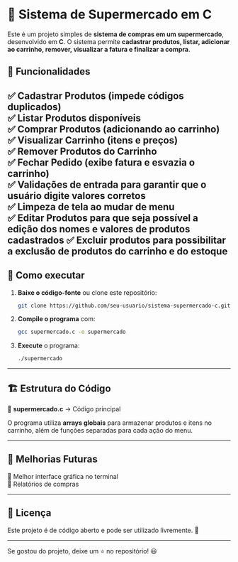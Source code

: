 
# 🛒 Sistema de Supermercado em C  

Este é um projeto simples de **sistema de compras em um supermercado**, desenvolvido em **C**. O sistema permite **cadastrar produtos, listar, adicionar ao carrinho, remover, visualizar a fatura e finalizar a compra**.  

## 📌 Funcionalidades  

✅ **Cadastrar Produtos** (impede códigos duplicados)  
✅ **Listar Produtos** disponíveis  
✅ **Comprar Produtos** (adicionando ao carrinho)  
✅ **Visualizar Carrinho** (itens e preços)  
✅ **Remover Produtos do Carrinho**  
✅ **Fechar Pedido** (exibe fatura e esvazia o carrinho)  
✅ **Validações de entrada** para garantir que o usuário digite valores corretos  
✅ **Limpeza de tela** ao mudar de menu  
✅ **Editar Produtos** para que seja possível a edição dos nomes e valores de produtos cadastrados
✅ **Excluir produtos** para possibilitar a exclusão de produtos do carrinho e do estoque
---

## 🚀 Como executar  

1. **Baixe o código-fonte** ou clone este repositório:  
   ```bash
   git clone https://github.com/seu-usuario/sistema-supermercado-c.git
   ```
2. **Compile o programa** com:  
   ```bash
   gcc supermercado.c -o supermercado
   ```
3. **Execute** o programa:  
   ```bash
   ./supermercado
   ```

---

## 🏗 Estrutura do Código  

📂 **supermercado.c** → Código principal  

O programa utiliza **arrays globais** para armazenar produtos e itens no carrinho, além de funções separadas para cada ação do menu.  

---

## 🔧 Melhorias Futuras  

🔹 Melhor interface gráfica no terminal  
🔹 Relatórios de compras  

---

## 📜 Licença  

Este projeto é de código aberto e pode ser utilizado livremente. 🚀  

---

Se gostou do projeto, deixe um ⭐ no repositório! 😃